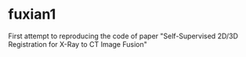# fuxian1
First attempt to reproducing  the code of paper "Self-Supervised 2D/3D Registration for X-Ray to CT Image Fusion"
